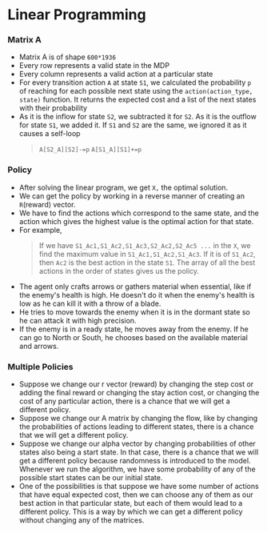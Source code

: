 # Linear Programming

### Matrix A

- Matrix A is of shape `600*1936`
- Every row represents a valid state in the MDP
- Every column represents a valid action at a particular state
- For every transition action `A` at state `S1`, we calculated the probability `p` of reaching for each possible next state using the `action(action_type, state)` function. It returns the expected cost and a list of the next states with their probability
- As it is the inflow for state `S2`, we subtracted it for `S2`. As it is the outflow for state `S1`, we added it. If `S1` and `S2` are the same, we ignored it as it causes a self-loop
  > `A[S2_A][S2]-=p` `A[S1_A][S1]+=p`

### Policy 

- After solving the linear program, we get `X,` the optimal solution.
- We can get the policy by working in a reverse manner of creating an `R`(reward) vector.
- We have to find the actions which correspond to the same state, and the action which gives the highest value is the optimal action for that state.
- For example,
  > If we have `S1_Ac1,S1_Ac2,S1_Ac3,S2_Ac2,S2_Ac5 ...` in the `X`, we find the maximum value in `S1_Ac1,S1_Ac2,S1_Ac3`. If it is of `S1_Ac2`, then `Ac2` is the best action in the state `S1`. The array of all the best actions in the order of states gives us the policy.
- The agent only crafts arrows or gathers material when essential, like if the enemy's health is high. He doesn't do it when the enemy's health is low as he can kill it with a throw of a blade.
- He tries to move towards the enemy when it is in the dormant state so he can attack it with high precision.
- If the enemy is in a ready state, he moves away from the enemy. If he can go to North or South, he chooses based on the available material and arrows.


### Multiple Policies

- Suppose we change our r vector (reward) by changing the step cost or adding the final reward or changing the stay action cost, or changing the cost of any particular action, there is a chance that we will get a different policy.
- Suppose we change our A matrix by changing the flow, like by changing the probabilities of actions leading to different states, there is a chance that we will get a different policy.
- Suppose we change our alpha vector by changing probabilities of other states also being a start state. In that case, there is a chance that we will get a different policy because randomness is introduced to the model. Whenever we run the algorithm, we have some probability of any of the possible start states can be our initial state.
- One of the possibilities is that suppose we have some number of actions that have equal expected cost, then we can choose any of them as our best action in that particular state, but each of them would lead to a different policy. This is a way by which we can get a different policy without changing any of the matrices.
